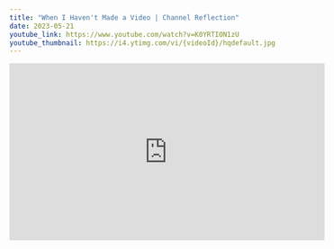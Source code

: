 ```yaml
---
title: "When I Haven't Made a Video | Channel Reflection"
date: 2023-05-21
youtube_link: https://www.youtube.com/watch?v=K0YRTION1zU
youtube_thumbnail: https://i4.ytimg.com/vi/{videoId}/hqdefault.jpg
---
```

<iframe width="560" height="315" src="https://www.youtube.com/embed/K0YRTION1zU" title="When I Haven't Made a Video | Channel Reflection" frameborder="0" allow="accelerometer; autoplay; clipboard-write; encrypted-media; gyroscope; picture-in-picture; web-share" allowfullscreen></iframe>
